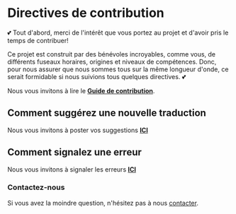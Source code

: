 # Directives de contribution


:two_hearts: Tout d'abord, merci de l'intérêt que vous portez au projet et d'avoir pris le temps de contribuer!

Ce projet est construit par des bénévoles incroyables, comme vous, de différents fuseaux horaires, origines et niveaux de compétences. Donc, pour nous assurer que nous sommes tous sur la même longueur d'onde, ce serait formidable si nous suivions tous quelques directives. :two_hearts:

Nous vous invitons à lire le [**Guide de contribution**](https://github.com/Code-for-Senegal/.github/blob/main/fr/CONTRIBUTING.md).

## Comment suggérez une nouvelle traduction

Nous vous invitons à poster vos suggestions [**ICI**](https://github.com/senegalouvert/annuaire-sites-publics-senegal/pulls)

## Comment signalez une erreur

Nous vous invitons à signaler les erreurs [**ICI**](https://github.com/senegalouvert/annuaire-sites-publics-senegal/issues)

### Contactez-nous

Si vous avez la moindre question, n'hésitez pas à nous [contacter](https://github.com/KaayCoder/Scratch-si-wolof/discussions).
